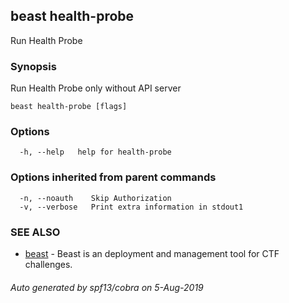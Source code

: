 ## beast health-probe

Run Health Probe

### Synopsis

Run Health Probe only without API server

```
beast health-probe [flags]
```

### Options

```
  -h, --help   help for health-probe
```

### Options inherited from parent commands

```
  -n, --noauth    Skip Authorization
  -v, --verbose   Print extra information in stdout1
```

### SEE ALSO

* [beast](beast.md)	 - Beast is an deployment and management tool for CTF challenges.

###### Auto generated by spf13/cobra on 5-Aug-2019
